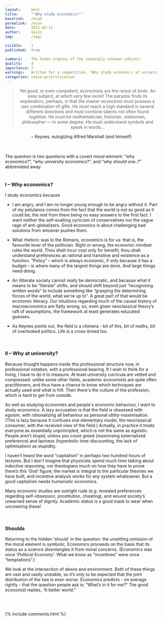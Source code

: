 ```yaml
---
layout:     post
title:      "'Why study economics?'"
baselink:   /econ
permalink:  /econ
date:       2011-02-11
author:     Gavin   
img:        /img/

visible:    1
published:  true

summary:    The human urgency of the seemingly inhuman subject.
quality:    4
importance: 7
warnings: 	Written for a competition, "Why study economics at university?" Pretty pompous but hey I won £50.
categories: cause-prioritisation
---
```


<center>

<blockquote>
	Yet good, or even competent, economists are the rarest of birds. An easy subject, at which very few excel! The paradox finds its explanation, perhaps, in that the master-economist must possess a rare combination of gifts. He must reach a high standard in several different directions and must combine talents not often found together. He must be mathematician, historian, statesman, philosopher — in some degree. He must understand symbols and speak in words...
</blockquote>
– Keynes, eulogizing Alfred Marshall (and himself)<br><br><br>

</center>

The question is two questions with a covert moral element: “why economics?”, “why university economics?”, and “why _should_ one..?” abbreviated away.<br><br>

### I – Why economics?

I study economics because 

* I am angry, and I am no longer young enough to be angry without it. Part of my petulance comes from the fact that the world is not as good as it could be; the rest from there being no easy answers to the first fact. I want neither the self-exalting cynicism of conservatives nor the vague rage of anti-globalizers. Good economics is about challenging bad solutions from whoever pushes them.

* What rhetoric was to the Romans, economics is for us: that is, the favourite lever of the politician. Right or wrong, the economic mindset rules the world. Thou shalt incur cost only for benefit; thou shalt understand preferences as rational and transitive and existence as a function. “Policy” – which is always economic, if only because it has a budget – is where many of the largest things are done. And large things need doing.

* An illiterate society cannot really be democratic, and because what it means to be “literate” shifts, and should shift beyond just “recognising written words” to include something like “grasping the determining forces of the world, what we're up to”. A great part of that would be economic literacy. Our intuitions regarding much of the causal history of macroeconomics are flatly wrong; so, even given neoclassical theory’s raft of assumptions, the framework at least generates educated guesses.

* As Keynes points out, the field is a chimera - bit of this, bit of maths, bit of overlooked politics. Life is a cross-breed too.

<br>

### II – Why at university?
Because thought happens inside this professional structure now, in professional notation, with a professional bearing. If I wish to think for a living, I have to do it to measure. At least university curricula are vetted and compressed: unlike some other fields, academic economists are quite often practitioners, and thus have a chance to know which techniques are actually used and what is frill. Then there's the culture of the profession, which is hard to get from outside.

As well as studying economies and people's economic behaviour, I want to study economics. A lazy accusation is that the field is obsessed with egoism, with rationalizing all behaviour as personal utility-maximisation. (This is lazy because it confuses one elementary model, the neoclassical consumer, with the received view of the field.) Actually, in practice it treats everyone as essentially unprincipled, which is not the same as egoistic. People aren’t stupid, unless you count greed (maximising externalized preference) and laziness (hyperbolic time-discounting, the lack of optimisation) as stupidity.

I haven’t heard the word “capitalism” in perhaps two hundred hours of lectures. But I don’t imagine that physicists spend much time talking about inductive reasoning, nor theologians much on how they have to prove there’s this ‘God’ figure; the market is integral to the particular theories we have built, and incentive analysis works for any system whatsoever. But a good capitalism needs humanistic economics.

Many economic studies are outright rude (e.g. revealed preferences regarding self-obsession, prostitution, cheating), and wound society’s unearned sense of dignity. Academic status is a good mask to wear when uncovering these!

<br>

### Shoulds

Returning to the hidden 'should' in the question: the unwitting omission of the moral element is symbolic. Economics proceeds on the basis that its status as a science disentangles it from moral concerns. (Economics was once '_Political Economy_'. What we know as “incentives” were once “temptations”.) 

We look at the intersection of desire and environment. Both of these things are vast and vastly unstable, so it’s only to be expected that the joint distribution of the two is even worse. Economics predicts - on average rightly - that the question people ask is: “What’s in it for me?” 
The good economist replies, “A better world.”


<br><br>

{%	include comments.html	%}

<br><br>